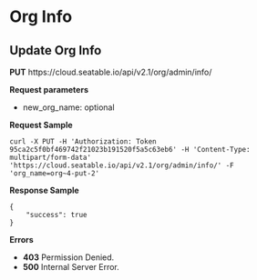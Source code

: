 # Org Info

## Update Org Info

**PUT** https\://cloud.seatable.io/api/v2.1/org/admin/info/

**Request parameters**

* new_org_name: optional

**Request Sample**

```
curl -X PUT -H 'Authorization: Token 95ca2c5f0bf469742f21023b191520f5a5c63eb6' -H 'Content-Type: multipart/form-data' 'https://cloud.seatable.io/api/v2.1/org/admin/info/' -F 'org_name=org~4-put-2'

```

**Response Sample**

```
{
    "success": true
}

```

**Errors**

* **403** Permission Denied.
* **500** Internal Server Error.


